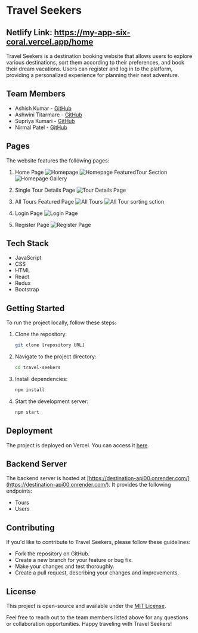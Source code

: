 # Travel Seekers

## Netlify Link: https://my-app-six-coral.vercel.app/home

Travel Seekers is a destination booking website that allows users to explore various destinations, sort them according to their preferences, and book their dream vacations. Users can register and log in to the platform, providing a personalized experience for planning their next adventure.

## Team Members
- Ashish Kumar - [GitHub](https://github.com/ashishsen003)
- Ashwini Titarmare - [GitHub](https://github.com/ashwini2704)
- Supriya Kumari - [GitHub](https://github.com/supriyatech06)
- Nirmal Patel - [GitHub](https://github.com/nirmalpatel26)

## Pages
The website features the following pages:
1. Home Page
![Homepage](https://github.com/ashishsen003/quixotic-snail-9802/assets/112822104/7c6f1361-6939-4dd6-b992-37e798579997)
![Homepage FeaturedTour Section](https://github.com/ashishsen003/quixotic-snail-9802/assets/112822104/55b7d7b8-a148-4e71-8e14-182b5699ae61)
![Homepage Gallery](https://github.com/ashishsen003/quixotic-snail-9802/assets/112822104/42be0569-2bae-4556-9205-7623df41585f)


3. Single Tour Details Page
![Tour Details Page](https://github.com/ashishsen003/quixotic-snail-9802/assets/112822104/9dce8c11-8c90-4e4c-bbe7-dddd30adaea4)

5. All Tours Featured Page
![All Tours](https://github.com/ashishsen003/quixotic-snail-9802/assets/112822104/28e028e1-388a-44f8-aae2-e4f33ea447d4)
![All Tour sorting sction](https://github.com/ashishsen003/quixotic-snail-9802/assets/112822104/b318b101-abb1-4877-9b35-70da53085c7a)


6. Login Page
![Login Page](https://github.com/ashishsen003/quixotic-snail-9802/assets/112822104/ee12e0a3-1492-47bf-a66c-ce06351b5db1)

7. Register Page
![Register Page](https://github.com/ashishsen003/quixotic-snail-9802/assets/112822104/8dd9a037-9e60-4798-8ce3-1eae5963e2d0)

## Tech Stack
- JavaScript
- CSS
- HTML
- React
- Redux
- Bootstrap

## Getting Started
To run the project locally, follow these steps:

1. Clone the repository:
   ```bash
   git clone [repository URL]
   ```

2. Navigate to the project directory:
   ```bash
   cd travel-seekers
   ```

3. Install dependencies:
   ```bash
   npm install
   ```

4. Start the development server:
   ```bash
   npm start
   ```

## Deployment
The project is deployed on Vercel. You can access it [here](https://my-app-six-coral.vercel.app/home).

## Backend Server
The backend server is hosted at [https://destination-api00.onrender.com/](https://destination-api00.onrender.com/). It provides the following endpoints:
- Tours
- Users

## Contributing
If you'd like to contribute to Travel Seekers, please follow these guidelines:
- Fork the repository on GitHub.
- Create a new branch for your feature or bug fix.
- Make your changes and test thoroughly.
- Create a pull request, describing your changes and improvements.

## License
This project is open-source and available under the [MIT License](LICENSE).

Feel free to reach out to the team members listed above for any questions or collaboration opportunities. Happy traveling with Travel Seekers!
